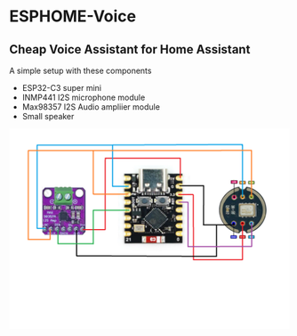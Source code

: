 # ESPHOME-Voice

## Cheap Voice Assistant for Home Assistant
A simple setup with these components
- ESP32-C3 super mini
- INMP441 I2S microphone module
- Max98357 I2S Audio ampliier module
- Small speaker 

![Layout](esp32-voice.png)
